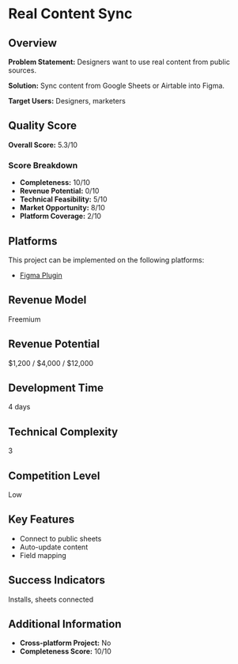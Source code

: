 # Real Content Sync

## Overview
**Problem Statement:** Designers want to use real content from public sources.

**Solution:** Sync content from Google Sheets or Airtable into Figma.

**Target Users:** Designers, marketers

## Quality Score
**Overall Score:** 5.3/10

### Score Breakdown
- **Completeness:** 10/10
- **Revenue Potential:** 0/10
- **Technical Feasibility:** 5/10
- **Market Opportunity:** 8/10
- **Platform Coverage:** 2/10

## Platforms
This project can be implemented on the following platforms:
- [Figma Plugin](./platforms/figma-plugin/)

## Revenue Model
Freemium

## Revenue Potential
$1,200 / $4,000 / $12,000

## Development Time
4 days

## Technical Complexity
3

## Competition Level
Low

## Key Features
- Connect to public sheets
- Auto-update content
- Field mapping

## Success Indicators
Installs, sheets connected

## Additional Information
- **Cross-platform Project:** No
- **Completeness Score:** 10/10
